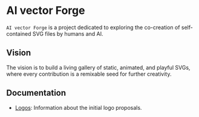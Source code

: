 # AI vector Forge

`AI vector Forge` is a project dedicated to exploring the co-creation of self-contained SVG files by humans and AI.

## Vision

The vision is to build a living gallery of static, animated, and playful SVGs, where every contribution is a remixable seed for further creativity.

## Documentation

- [Logos](./forge.logos.md): Information about the initial logo proposals.
